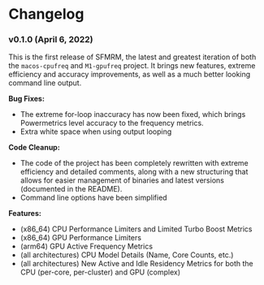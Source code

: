 # Changelog
### v0.1.0 (April 6, 2022)
This is the first release of SFMRM, the latest and greatest iteration of both the `macos-cpufreq` and `M1-gpufreq` project. It brings new features, extreme efficiency and accuracy improvements, as well as a much better looking command line output.

**Bug Fixes:**
- The extreme for-loop inaccuracy has now been fixed, which brings Powermetrics level accuracy to the frequency metrics.
- Extra white space when using output looping

**Code Cleanup:**
- The code of the project has been completely rewritten with extreme efficiency and detailed comments, along with a new structuring that allows for easier management of binaries and latest versions (documented in the README).
- Command line options have been simplified

**Features:**
- (x86_64) CPU Performance Limiters and Limited Turbo Boost Metrics
- (x86_64) GPU Performance Limiters
- (arm64) GPU Active Frequency Metrics
- (all architectures) CPU Model Details (Name, Core Counts, etc.)
- (all architectures) New Active and Idle Residency Metrics for both the CPU (per-core, per-cluster) and GPU (complex)
